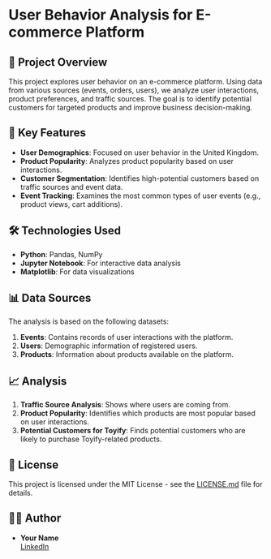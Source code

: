# User Behavior Analysis for E-commerce Platform

## 📄 Project Overview
This project explores user behavior on an e-commerce platform. Using data from various sources (events, orders, users), we analyze user interactions, product preferences, and traffic sources. The goal is to identify potential customers for targeted products and improve business decision-making.

## 🚀 Key Features
- **User Demographics**: Focused on user behavior in the United Kingdom.
- **Product Popularity**: Analyzes product popularity based on user interactions.
- **Customer Segmentation**: Identifies high-potential customers based on traffic sources and event data.
- **Event Tracking**: Examines the most common types of user events (e.g., product views, cart additions).

## 🛠️ Technologies Used
- **Python**: Pandas, NumPy
- **Jupyter Notebook**: For interactive data analysis
- **Matplotlib**: For data visualizations

## 📊 Data Sources
The analysis is based on the following datasets:
1. **Events**: Contains records of user interactions with the platform.
2. **Users**: Demographic information of registered users.
3. **Products**: Information about products available on the platform.

## 📈 Analysis
1. **Traffic Source Analysis**: Shows where users are coming from.
2. **Product Popularity**: Identifies which products are most popular based on user interactions.
3. **Potential Customers for Toyify**: Finds potential customers who are likely to purchase Toyify-related products.

## 📝 License
This project is licensed under the MIT License - see the [LICENSE.md](LICENSE.md) file for details.

## 👨‍💻 Author
- **Your Name**  
  [LinkedIn](https://linkedin.com/in/mehrdad.atariani)
